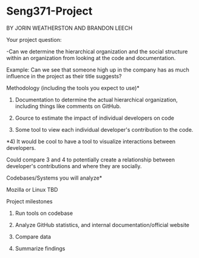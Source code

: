 # Seng371-Project

 BY JORIN WEATHERSTON AND BRANDON LEECH

Your project question:

-Can we determine the hierarchical organization and the social structure within an organization from looking at the code and documentation.

Example: Can we see that someone high up in the company has as much influence in the project as their title suggests? 



Methodology (including the tools you expect to use)*

1) Documentation to determine the actual hierarchical organization, including things like comments on GitHub.

2) Gource to estimate the impact of individual developers on code 

3) Some tool to view each individual developer's contribution to the code. 

*4) It would be cool to have a tool to visualize interactions between developers.

Could compare 3 and 4 to potentially create a relationship between developer's contributions and where they are socially.



Codebases/Systems you will analyze*

Mozilla or Linux TBD



Project milestones

1) Run tools on codebase

2) Analyze GitHub statistics, and internal documentation/official website

3) Compare data

4) Summarize findings



